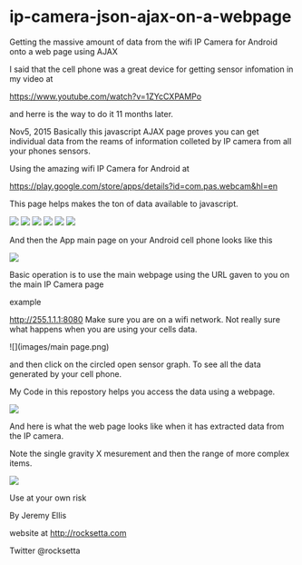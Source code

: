 # ip-camera-json-ajax-on-a-webpage
Getting the massive amount of data from the wifi IP Camera for Android onto a web page using AJAX

I said that the cell phone was a great device for getting sensor infomation in my video at 

https://www.youtube.com/watch?v=1ZYcCXPAMPo

and herre is the way to do it 11 months later.



Nov5, 2015
Basically this javascript AJAX page proves you can get individual data from the reams of information colleted by IP camera from all your phones sensors.


Using the amazing wifi IP Camera for Android at 

https://play.google.com/store/apps/details?id=com.pas.webcam&hl=en

This page helps makes the ton of data available to javascript.


![](images/Screenshot_2015-11-06-16-04-16.png)
![](images/Screenshot_2015-11-06-16-05-00.png)
![](images/Screenshot_2015-11-06-16-06-06.png)
![](images/Screenshot_2015-11-06-16-07-15.png)
![](images/Screenshot_2015-11-06-16-07-42.png)
![](images/Screenshot_2015-11-06-16-08-04.png)

And then the App main page on your Android cell phone looks like this

![](images/cups.png)


Basic operation is to use the main webpage using the URL gaven to you on the main IP Camera page

example 

http://255.1.1.1:8080       Make sure you are on a wifi network. Not really sure what happens when you are using your cells data.

![](images/main page.png)




 and then click on the circled open sensor graph. To see all the data generated by your cell phone.
 
 My Code in this repostory helps you access the data using a webpage.
 






![](images/graph.png)





And here is what the web page looks like when it has extracted data from the IP camera.

Note the single gravity X mesurement and then the range of more complex items.




![](images/ipcamera-web.png)














Use at your own risk

By Jeremy Ellis

website at   http://rocksetta.com

Twitter @rocksetta

